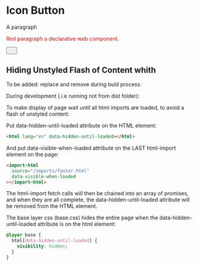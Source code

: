# Icon Button

<p>A paragraph</p>

<sample-component>
  <template shadowrootmode="open">
    <style>
      ::slotted(p) {
        color: red;
      }
    </style>
    <slot></slot>
  </template>
  <p>Red paragraph a declarative web component.</p>
</sample-component>

<icon-button>
  <template shadowrootmode="open">
    <button aria-labelledby="open-all" title="Open all">
      <svg
        width="1em"
        height="1em"
        aria-hidden="true"
        focusable="false"
        fill="currentColor"
      >
        <use href="../../../icons.svg#icon-more"></use>
      </svg>
      <span id="open-all" hidden>More</span>
    </button>
  </template>
</icon-button>

## Hiding Unstyled Flash of Content whith <html-import>

To be added: replace and remove <html-imports> during buld process.

During development (.i.e running not from dist folder):

To make display of page wait until all html imports are loaded, to avoid a flash of unstyled content:

Put data-hidden-until-loaded attribute on the HTML element:

```html
<html lang="en" data-hidden-until-loaded></html>
```

And put data-visible-when-loaded attribute on the LAST html-import element on the page:

```html
<import-html
  source="/imports/footer.html"
  data-visible-when-loaded
></import-html>
```

The html-import fetch calls will then be chained into an array of promises, and when they are all complete, the data-hidden-until-loaded attribute will be removed from the HTML element.

The base layer css (base.css) hides the entire page when the data-hidden-until-loaded attribute is on the html element:

```css
@layer base {
  html[data-hidden-until-loaded] {
    visibility: hidden;
  }
}
```

